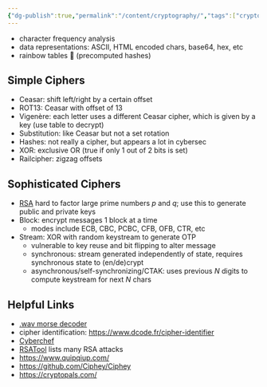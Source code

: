 ```yaml
---
{"dg-publish":true,"permalink":"/content/cryptography/","tags":["crypto","ctf"],"created":"2024-09-16T18:16:30.320-07:00","updated":"2024-09-16T18:43:35.181-07:00"}
---
```



- character frequency analysis
- data representations: ASCII, HTML encoded chars, base64, hex, etc
- rainbow tables 🌈 (precomputed hashes)

## Simple Ciphers
- Ceasar: shift left/right by a certain offset
- ROT13: Ceasar with offset of 13
- Vigenère: each letter uses a different Ceasar cipher, which is given by a key (use table to decrypt)
- Substitution: like Ceasar but not a set rotation
- Hashes: not really a cipher, but appears a lot in cybersec
- XOR: exclusive OR (true if only 1 out of 2 bits is set)
- Railcipher: zigzag offsets

## Sophisticated Ciphers
- [RSA](https://github.com/madfrogsec/how-to-rsa) hard to factor large prime numbers _p_ and _q_; use this to generate public and private keys
- Block: encrypt messages 1 block at a time
	- modes include ECB, CBC, PCBC, CFB, OFB, CTR, etc
- Stream: XOR with random keystream to generate OTP
	- vulnerable to key reuse and bit flipping to alter message
	- synchronous: stream generated independently of state, requires synchronous state to (en/de)crypt
	- asynchronous/self-synchronizing/CTAK: uses previous _N_ digits to compute keystream for next _N_ chars

## Helpful Links
- [.wav morse decoder](https://morsecode.world/international/decoder/audio-decoder-adaptive.html)
- cipher identification: https://www.dcode.fr/cipher-identifier
- [Cyberchef](https://cyberchef.org/)
- [RSATool](https://github.com/RsaCtfTool/RsaCtfTool) lists many RSA attacks
- https://www.quipqiup.com/
- https://github.com/Ciphey/Ciphey
- https://cryptopals.com/